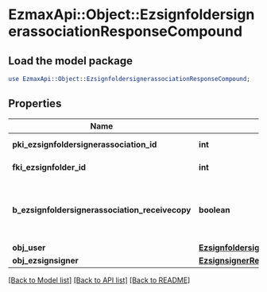 # EzmaxApi::Object::EzsignfoldersignerassociationResponseCompound

## Load the model package
```perl
use EzmaxApi::Object::EzsignfoldersignerassociationResponseCompound;
```

## Properties
Name | Type | Description | Notes
------------ | ------------- | ------------- | -------------
**pki_ezsignfoldersignerassociation_id** | **int** | The unique ID of the Ezsignfoldersignerassociation | 
**fki_ezsignfolder_id** | **int** | The unique ID of the Ezsignfolder | 
**b_ezsignfoldersignerassociation_receivecopy** | **boolean** | If this flag is true. The signatory will receive a copy of every signed Ezsigndocument even if it ain&#39;t required to sign the document. | 
**obj_user** | [**EzsignfoldersignerassociationResponseCompoundUser**](EzsignfoldersignerassociationResponseCompoundUser.md) |  | [optional] 
**obj_ezsignsigner** | [**EzsignsignerResponseCompound**](EzsignsignerResponseCompound.md) |  | [optional] 

[[Back to Model list]](../README.md#documentation-for-models) [[Back to API list]](../README.md#documentation-for-api-endpoints) [[Back to README]](../README.md)


